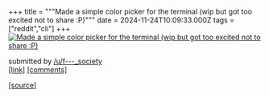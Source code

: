 +++
title = """Made a simple color picker for the terminal (wip but got too excited not to share :P)"""
date = 2024-11-24T10:09:33.000Z
tags = ["reddit","cli"]
+++
[![Made a simple color picker for the terminal (wip but got too excited not to share :P)](https://external-preview.redd.it/ODqAF4ICktNosNafdEtDvIp-k9h6QUKBe2w6Pku3cW0.jpg?width=640&crop=smart&auto=webp&s=d68c5de42593a53a00b6f51a549591b7acf316b3 "Made a simple color picker for the terminal (wip but got too excited not to share :P)")](https://www.reddit.com/r/commandline/comments/1gynqtz/made_a_simple_color_picker_for_the_terminal_wip/)

submitted by [/u/f---\_society](https://www.reddit.com/user/f---_society)  
[\[link\]](https://github.com/ChausseBenjamin/termpicker) [\[comments\]](https://www.reddit.com/r/commandline/comments/1gynqtz/made_a_simple_color_picker_for_the_terminal_wip/)

[[source]](https://www.reddit.com/r/commandline/comments/1gynqtz/made_a_simple_color_picker_for_the_terminal_wip/)
